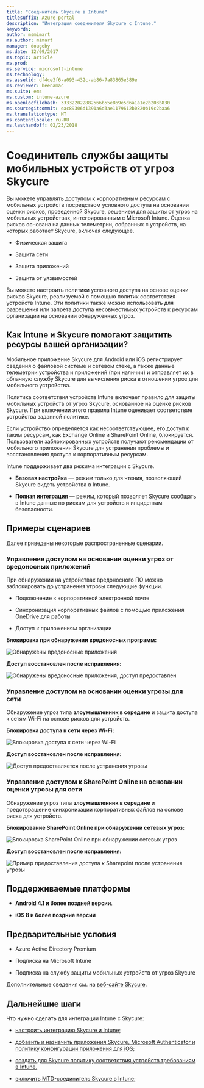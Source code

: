 ```yaml
---
title: "Соединитель Skycure в Intune"
titlesuffix: Azure portal
description: "Интеграция соединителя Skycure с Intune."
keywords: 
author: msmimart
ms.author: mimart
manager: dougeby
ms.date: 12/09/2017
ms.topic: article
ms.prod: 
ms.service: microsoft-intune
ms.technology: 
ms.assetid: df4ce3f6-a093-432c-ab86-7a83865e389e
ms.reviewer: heenamac
ms.suite: ems
ms.custom: intune-azure
ms.openlocfilehash: 333322022882566b55e869e5d6a1a1e2b203b830
ms.sourcegitcommit: eac89306d1391a6d3ae1179612b0820b19c2baa6
ms.translationtype: HT
ms.contentlocale: ru-RU
ms.lasthandoff: 02/23/2018
---
```

# <a name="skycure-mobile-threat-defense-connector"></a>Соединитель службы защиты мобильных устройств от угроз Skycure

Вы можете управлять доступом к корпоративным ресурсам с мобильных устройств посредством условного доступа на основании оценки рисков, проведенной Skycure, решением для защиты от угроз на мобильных устройствах, интегрированным с Microsoft Intune. Оценка рисков основана на данных телеметрии, собранных с устройств, на которых работает Skycure, включая следующее.

-   Физическая защита

-   Защита сети

-   Защита приложений

-   Защита от уязвимостей

Вы можете настроить политики условного доступа на основе оценки рисков Skycure, реализуемой с помощью политик соответствия устройств Intune. Эти политики также можно использовать для разрешения или запрета доступа несовместимых устройств к ресурсам организации на основании обнаруженных угроз.

## <a name="how-do-intune-and-skycure-help-protect-your-company-resources"></a>Как Intune и Skycure помогают защитить ресурсы вашей организации?

Мобильное приложение Skycure для Android или iOS регистрирует сведения о файловой системе и сетевом стеке, а также данные телеметрии устройства и приложений (при наличии) и отправляет их в облачную службу Skycure для вычисления риска в отношении угроз для мобильного устройства.

Политика соответствия устройств Intune включает правило для защиты мобильных устройств от угроз Skycure, основанное на оценке рисков Skycure. При включении этого правила Intune оценивает соответствие устройства заданной политике.

Если устройство определяется как несоответствующее, его доступ к таким ресурсам, как Exchange Online и SharePoint Online, блокируется. Пользователи заблокированных устройств получают рекомендации от мобильного приложения Skycure для устранения проблемы и восстановления доступа к корпоративным ресурсам.

Intune поддерживает два режима интеграции с Skycure.

-   **Базовая настройка** — режим только для чтения, позволяющий Skycure видеть устройства в Intune.

-   **Полная интеграция** — режим, который позволяет Skycure сообщать в Intune данные по рискам для устройств и инцидентам безопасности.

## <a name="sample-scenarios"></a>Примеры сценариев

Далее приведены некоторые распространенные сценарии.

### <a name="control-access-based-on-threats-from-malicious-apps"></a>Управление доступом на основании оценки угроз от вредоносных приложений

При обнаружении на устройствах вредоносного ПО можно заблокировать до устранения угрозы следующие функции.

-   Подключение к корпоративной электронной почте

-   Синхронизация корпоративных файлов с помощью приложения OneDrive для работы

-   Доступ к приложениям организации

**Блокировка при обнаружении вредоносных программ:**

![Обнаружены вредоносные приложения](./media/skycure-arch-1.png)

**Доступ восстановлен после исправления:**

![Обнаружены вредоносные приложения, доступ предоставлен](./media/skycure-arch-2.png)

### <a name="control-access-based-on-threat-to-network"></a>Управление доступом на основании оценки угрозы для сети

Обнаружение угроз типа **злоумышленник в середине** и защита доступа к сетям Wi-Fi на основе рисков для устройств.

**Блокировка доступа к сети через Wi-Fi:**

![Блокировка доступа к сети через Wi-Fi](./media/skycure-arch-3.png)

**Доступ восстановлен после исправления:**

![Доступ предоставляется после устранения угрозы](./media/skycure-arch-4.png)

### <a name="control-access-to-sharepoint-online-based-on-threat-to-network"></a>Управление доступом к SharePoint Online на основании оценки угрозы для сети

Обнаружение угроз типа **злоумышленник в середине** и предотвращение синхронизации корпоративных файлов на основе риска для устройств.

**Блокирование SharePoint Online при обнаружении сетевых угроз:**

![Блокировка SharePoint Online при обнаружении сетевых угроз](./media/skycure-arch-5.png)

**Доступ восстановлен после исправления:**

![Пример предоставления доступа к Sharepoint после устранения угрозы](./media/skycure-arch-6.png)

## <a name="supported-platforms"></a>Поддерживаемые платформы

-   **Android 4.1 и более поздней версии**.

-   **iOS 8 и более поздние версии**

## <a name="pre-requisites"></a>Предварительные условия

-   Azure Active Directory Premium

-   Подписка на Microsoft Intune

-   Подписка на службу защиты мобильных устройств от угроз Skycure

Дополнительные сведения см. на [веб-сайте Skycure](https://www.skycure.com/skycure-microsoft-integration/).

## <a name="next-steps"></a>Дальнейшие шаги

Что нужно сделать для интеграции Intune с Skycure:

- [настроить интеграцию Skycure и Intune;](skycure-mtd-connector-integration.md)

- [добавить и назначить приложения Skycure, Microsoft Authenticator и политику конфигурации приложения для iOS](mtd-apps-ios-app-configuration-policy-add-assign.md);

- [создать для Skycure политику соответствия устройств требованиям в Intune.](mtd-device-compliance-policy-create.md)

- [включить MTD-соединитель Skycure в Intune;](mtd-connector-enable.md)
